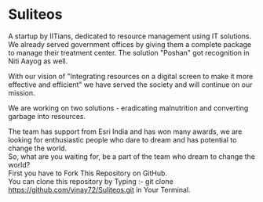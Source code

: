 # Suliteos
A startup by IITians, dedicated to resource management using IT solutions. We already served government offices by giving them a complete package to manage their treatment center. The solution "Poshan" got recognition in Niti Aayog as well.

With our vision of "Integrating resources on a digital screen to make it more effective and efficient" we have served the society and will continue on our mission.

We are working on two solutions - eradicating malnutrition and converting garbage into resources.

The team has support from Esri India and has won many awards, we are looking for enthusiastic people who dare to dream and has potential to change the world. <br>
So, what are you waiting for, be a part of the team who dream to change the world? <br>
First you have to Fork This Repository on GitHub.<br>
You can clone this repository by Typing :- git clone https://github.com/vinay72/Suliteos.git in Your Terminal.
